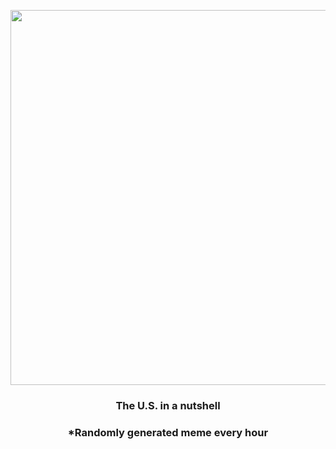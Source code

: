 <p align="center">
        <img src="https://i.redd.it/6hcqszsju0o91.jpg" width="600" height="600">
        </p>
        <h3 align="center">The U.S. in a nutshell</h3>
        <h3 align="center">*Randomly generated meme every hour</h3>
    